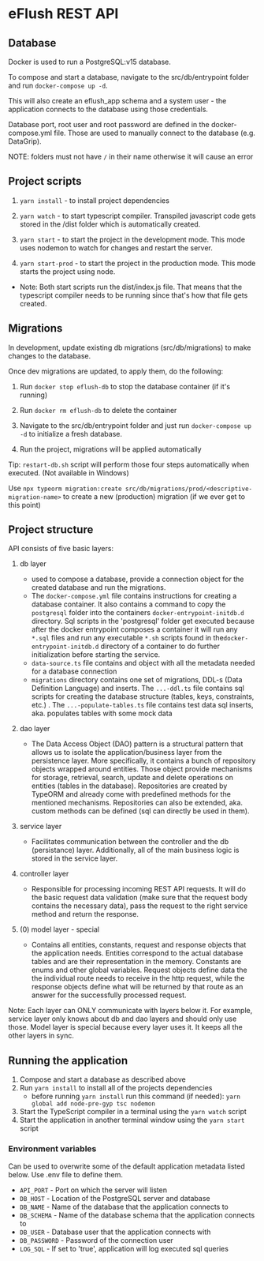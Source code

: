 # eFlush REST API

## Database

Docker is used to run a PostgreSQL:v15 database.

To compose and start a database, navigate to the src/db/entrypoint folder and run ` docker-compose up -d `.

This will also create an eflush_app schema and a system user - the application connects to the database using those credentials.

Database port, root user and root password are defined in the docker-compose.yml file. Those are used to manually connect to the database (e.g. DataGrip).

NOTE: folders must not have `/` in their name otherwise it will cause an error

## Project scripts

1.  `yarn install` - to install project dependencies

2.  `yarn watch` - to start typescript compiler. Transpiled javascript code gets stored in the /dist folder which is automatically created.

3.  `yarn start` - to start the project in the development mode. This mode uses nodemon to watch for changes and restart the server.

4.  `yarn start-prod` - to start the project in the production mode. This mode starts the project using node.

- Note: Both start scripts run the dist/index.js file. That means that the typescript compiler needs to be running since that's how that file gets created.

  
## Migrations

In development, update existing db migrations (src/db/migrations) to make changes to the database.

Once dev migrations are updated, to apply them, do the following:

1. Run `docker stop eflush-db` to stop the database container (if it's running)

2. Run `docker rm eflush-db` to delete the container

3. Navigate to the src/db/entrypoint folder and just run `docker-compose up -d` to initialize a fresh database.

4. Run the project, migrations will be applied automatically

Tip: `restart-db.sh` script will perform those four steps automatically when executed. (Not available in Windows)

Use `npx typeorm migration:create src/db/migrations/prod/<descriptive-migration-name>` to create a new (production) migration (if we ever get to this point)
  

## Project structure

API consists of five basic layers:

1. db layer 
	* used to compose a database, provide a connection object for the created database and run the migrations. 
	* The `docker-compose.yml` file contains instructions for creating a database container. It also contains a command to copy the `postgresql` folder into the containers `docker-entrypoint-initdb.d` directory. Sql scripts in the 'postgresql' folder get executed because after the docker entrypoint composes a container it will run any `*.sql` files and run any executable `*.sh` scripts found in the`docker-entrypoint-initdb.d` directory of a container to do further initialization before starting the service. 
	* `data-source.ts` file contains and object with all the metadata needed for a database connection
	* `migrations` directory contains one set of migrations, DDL-s (Data Definition Language) and inserts. The `...-ddl.ts` file contains sql scripts for creating the database structure (tables, keys, constraints, etc.) . The `...-populate-tables.ts` file contains test data sql inserts, aka. populates tables with some mock data

2. dao layer
	* The Data Access Object (DAO) pattern is a structural pattern that allows us to isolate the application/business layer from the persistence layer. More specifically, it contains a bunch of repository objects wrapped around entities. Those object provide mechanisms for storage, retrieval, search, update and delete operations on entities (tables in the database). Repositories are created by TypeORM and already come with predefined methods for the mentioned mechanisms. Repositories can also be extended, aka. custom methods can be defined (sql can directly be used in them). 

3. service layer
	* Facilitates communication between the controller and the db (persistance) layer. Additionally, all of the main business logic is stored in the service layer.

4. controller layer
	* Responsible for processing incoming REST API requests. It will do the basic request data validation (make sure that the request body contains the necessary data), pass the request to the right service method and return the response.

6. (0) model layer - special
	* Contains all entities, constants, request and response objects that the application needs. Entities correspond to the actual database tables and are their representation in the memory. Constants are enums and other global variables. Request objects define data the the individual route needs to receive in the http request, while the response objects define what will be returned by that route as an answer for the successfully processed request.
  

Note: Each layer can ONLY communicate with layers below it. For example, service layer only knows about db and dao layers and should only use those. Model layer is special because every layer uses it. It keeps all the other layers in sync.

## Running the application

1. Compose and start a database as described above
2. Run `yarn install` to install all of the projects dependencies
	* before running `yarn install` run this command (if needed): 
	`yarn global add node-pre-gyp tsc nodemon`
3. Start the TypeScript compiler in a terminal using the `yarn watch` script
4. Start the application in another terminal window using the `yarn start` script

### Environment variables
Can be used to overwrite some of the default application metadata listed below. Use .env file to define them.

- `API_PORT` - Port on which the server will listen
- `DB_HOST` - Location of the PostgreSQL server and database
- `DB_NAME` - Name of the database that the application connects to
- `DB_SCHEMA` - Name of the database schema that the application connects to
- `DB_USER` - Database user that the application connects with
- `DB_PASSWORD` - Password of the connection user
- `LOG_SQL` - If set to 'true', application will log executed sql queries 

